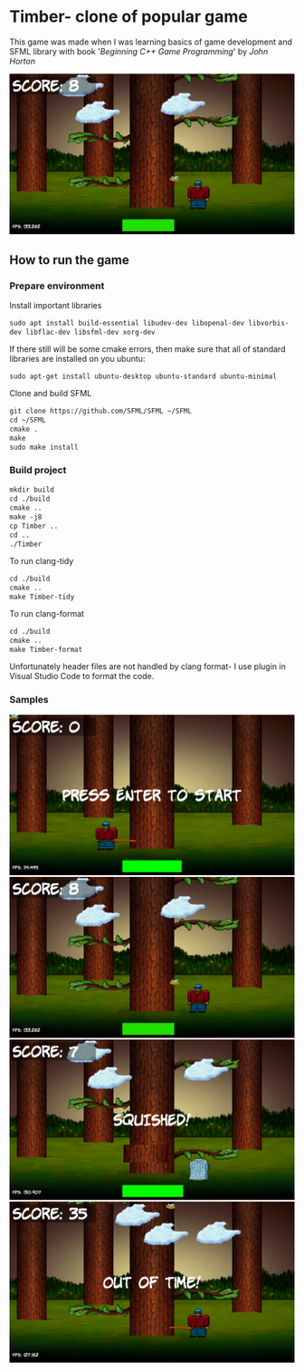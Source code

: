 # Timber- clone of popular game
This game was made when I was learning basics of game development and SFML library with book '_Beginning C++ Game Programming_' by _John Horton_

![Play](samples/timber_play.png?raw=true)

## How to run the game
### Prepare environment
Install important libraries
```
sudo apt install build-essential libudev-dev libopenal-dev libvorbis-dev libflac-dev libsfml-dev xorg-dev
```
If there still will be some cmake errors, then make sure that all of standard libraries are installed on you ubuntu:
```
sudo apt-get install ubuntu-desktop ubuntu-standard ubuntu-minimal
```
Clone and build SFML
```
git clone https://github.com/SFML/SFML ~/SFML
cd ~/SFML
cmake .
make
sudo make install
```
### Build project
```
mkdir build
cd ./build
cmake ..
make -j8
cp Timber ..
cd ..
./Timber
```

To run clang-tidy
```
cd ./build
cmake ..
make Timber-tidy
```
To run clang-format
```
cd ./build
cmake ..
make Timber-format
```
Unfortunately header files are not handled by clang format- I use plugin in Visual Studio Code to format the code.

### Samples
![Start](samples/timber_start.png?raw=true)
![Play](samples/timber_play.png?raw=true)
![Squished](samples/timber_squished.png?raw=true)
![OOT](samples/timber_oot.png?raw=true)
